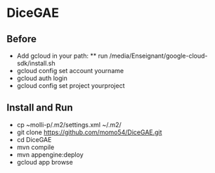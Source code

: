 # DiceGAE

## Before
*    Add gcloud in your path:
**       run /media/Enseignant/google-cloud-sdk/install.sh
*    gcloud config set account yourname
*    gcloud auth login
*    gcloud config set project yourproject

## Install and Run
* cp ~molli-p/.m2/settings.xml ~/.m2/
* git clone https://github.com/momo54/DiceGAE.git
* cd DiceGAE
* mvn compile
* mvn appengine:deploy
* gcloud app browse
